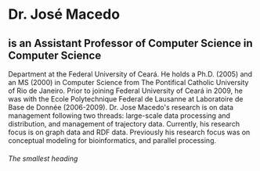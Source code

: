 # Dr. José Macedo
##  is an Assistant Professor of Computer Science in Computer Science
Department at the Federal University of Ceará. He holds a Ph.D. (2005) and an MS
(2000) in Computer Science from The Pontifical Catholic University of Rio de
Janeiro. Prior to joining Federal University of Ceará in 2009, he was with the Ecole
Polytechnique Federal de Lausanne at Laboratoire de Base de Donnée (2006-2009).
Dr. Jose Macedo's research is on data management following two threads:
large-scale data processing and distribution, and management of trajectory data.
Currently, his research focus is on graph data and RDF data. Previously his research
focus was on conceptual modeling for bioinformatics, and parallel processing.
###### The smallest heading
